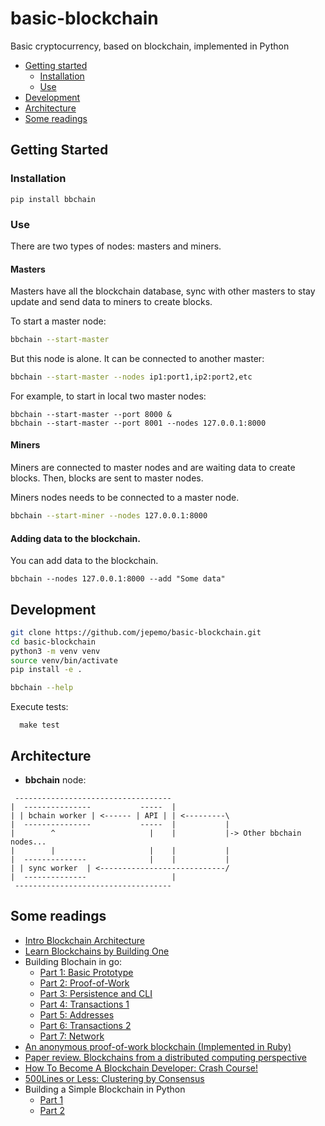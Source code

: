 # basic-blockchain
Basic cryptocurrency, based on blockchain, implemented in Python

- [Getting started](#getting-started)
  - [Installation](#installation)
  - [Use](#use)
- [Development](#development)
- [Architecture](#architecture)
- [Some readings](#some-readings)

## Getting Started

### Installation
```
pip install bbchain
```

### Use
There are two types of nodes: masters and miners.

#### Masters

Masters have all the blockchain database, sync with other masters to stay update and send data to miners to create blocks.

To start a master node:
```bash
bbchain --start-master
```
But this node is alone. It can be connected to another master:
```bash
bbchain --start-master --nodes ip1:port1,ip2:port2,etc
```

For example, to start in local two master nodes:
```
bbchain --start-master --port 8000 &
bbchain --start-master --port 8001 --nodes 127.0.0.1:8000
```

#### Miners
Miners are connected to master nodes and are waiting data to create blocks. Then, blocks are sent to master nodes.

Miners nodes needs to be connected to a master node.
```bash
bbchain --start-miner --nodes 127.0.0.1:8000
```

#### Adding data to the blockchain.

You can add data to the blockchain.

```
bbchain --nodes 127.0.0.1:8000 --add "Some data"
```

## Development
```bash
git clone https://github.com/jepemo/basic-blockchain.git
cd basic-blockchain
python3 -m venv venv
source venv/bin/activate
pip install -e .

bbchain --help
```

Execute tests:
```
  make test
```

## Architecture

- **bbchain** node:

```
 -----------------------------------
|  ---------------           -----  |           
| | bchain worker | <------ | API | | <---------\
|  ---------------           -----  |           |
|        ^                     |    |           |-> Other bbchain nodes...
|        |                     |    |           |
|  --------------              |    |           |
| | sync worker  | <----------------------------/
|  --------------                   |
 -----------------------------------
```

## Some readings
* [Intro Blockchain Architecture](https://www.pluralsight.com/guides/software-engineering-best-practices/blockchain-architecture)
* [Learn Blockchains by Building One](https://hackernoon.com/learn-blockchains-by-building-one-117428612f46?gi=9fbd0628b089)
* Building Blochain in go:
  * [Part 1: Basic Prototype](https://jeiwan.cc/posts/building-blockchain-in-go-part-1/)
  * [Part 2: Proof-of-Work](https://jeiwan.cc/posts/building-blockchain-in-go-part-2/)
  * [Part 3: Persistence and CLI](https://jeiwan.cc/posts/building-blockchain-in-go-part-3/)
  * [Part 4: Transactions 1](https://jeiwan.cc/posts/building-blockchain-in-go-part-4/)
  * [Part 5: Addresses](https://jeiwan.cc/posts/building-blockchain-in-go-part-5/)
  * [Part 6: Transactions 2](https://jeiwan.cc/posts/building-blockchain-in-go-part-6/)
  * [Part 7: Network](https://jeiwan.cc/posts/building-blockchain-in-go-part-7/)
* [An anonymous proof-of-work blockchain (Implemented in Ruby)](https://github.com/alexdovzhanyn/odyn)
* [Paper review. Blockchains from a distributed computing perspective](http://muratbuffalo.blogspot.com.es/2018/02/blockchains-from-distributed-computing.html)
* [How To Become A Blockchain Developer: Crash Course!](https://blockgeeks.com/guides/blockchain-developer/)
* [500Lines or Less: Clustering by Consensus](http://aosabook.org/en/500L/clustering-by-consensus.html)
* Building a Simple Blockchain in Python
  * [Part 1](http://www.pyscoop.com/building-a-simple-blockchain-in-python/)
  * [Part 2](http://www.pyscoop.com/building-a-simple-blockchain-in-python-part-2/)
